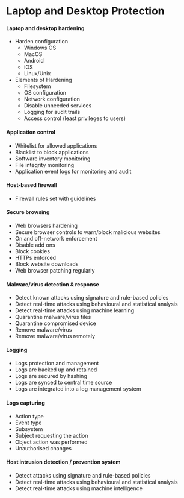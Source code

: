 # Laptop and Desktop Protection

#### Laptop and desktop hardening

* Harden configuration
  * Windows OS
  * MacOS
  * Android
  * iOS
  * Linux/Unix
* Elements of Hardening
  * Filesystem
  * OS configuration
  * Network configuration
  * Disable unneeded services
  * Logging for audit trails
  * Access control (least privileges to users)

#### Application control

* Whitelist for allowed applications
* Blacklist to block applications
* Software inventory monitoring
* File integrity monitoring
* Application event logs for monitoring and audit

#### Host-based firewall

* Firewall rules set with guidelines

#### Secure browsing

* Web browsers hardening
* Secure browser controls to warn/block malicious websites
* On and off-network enforcement
* Disable add ons
* Block cookies
* HTTPs enforced
* Block website downloads
* Web browser patching regularly

#### Malware/virus detection & response

* Detect known attacks using signature and rule-based policies
* Detect real-time attacks using behavioural and statistical analysis
* Detect real-time attacks using machine learning
* Quarantine malware/virus files
* Quarantine compromised device
* Remove malware/virus
* Remove malware/virus remotely

#### Logging

* Logs protection and management
* Logs are backed up and retained
* Logs are secured by hashing
* Logs are synced to central time source
* Logs are integrated into a log management system

#### Logs capturing

* Action type
* Event type
* Subsystem
* Subject requesting the action
* Object action was performed
* Unauthorised changes

#### Host intrusion detection / prevention system

* Detect attacks using signature and rule-based policies
* Detect real-time attacks using behavioural and statistical analysis
* Detect real-time attacks using machine intelligence
